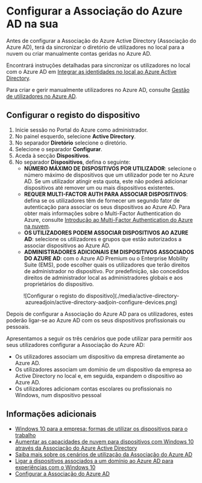 <properties
    pageTitle="Configurar a Associação do Azure AD dos utilizadores| Microsoft Azure"
    description="Explica como os administradores podem configurar a Associação do Azure AD para o diretório no local e registo de dispositivos."
    services="active-directory"
    documentationCenter=""
    authors="femila"
    manager="swadhwa"
    editor=""
    tags="azure-classic-portal"/>

<tags
    ms.service="active-directory"
    ms.workload="identity"
    ms.tgt_pltfrm="na"
    ms.devlang="na"
    ms.topic="get-started-article"
    ms.date="09/27/2016"
    ms.author="femila"/>


# Configurar a Associação do Azure AD na sua 

Antes de configurar a Associação do Azure Active Directory (Associação do Azure AD), terá da sincronizar o diretório de utilizadores no local para a nuvem ou criar manualmente contas geridas no Azure AD.

Encontrará instruções detalhadas para sincronizar os utilizadores no local com o Azure AD em [Integrar as identidades no local ao Azure Active Directory](active-directory-aadconnect.md).


Para criar e gerir manualmente utilizadores no Azure AD, consulte [Gestão de utilizadores no Azure AD](https://msdn.microsoft.com/library/azure/hh967609.aspx).

## Configurar o registo do dispositivo
1. Inicie sessão no Portal do Azure como administrador.
2. No painel esquerdo, selecione **Active Directory**.
3. No separador **Diretório** selecione o diretório.
4. Selecione o separador **Configurar**.
5. Aceda à secção **Dispositivos**.
6. No separador **Dispositivos**, defina o seguinte:  
   * **NÚMERO MÁXIMO DE DISPOSITIVOS POR UTILIZADOR**: selecione o número máximo de dispositivos que um utilizador pode ter no Azure AD.  Se um utilizador atingir esta quota, este não poderá adicionar dispositivos até remover um ou mais dispositivos existentes.
   * **REQUER MULTI-FACTOR AUTH PARA ASSOCIAR DISPOSITIVOS**: defina se os utilizadores têm de fornecer um segundo fator de autenticação para associar os seus dispositivos ao Azure AD. Para obter mais informações sobre o Multi-Factor Authentication do Azure, consulte [Introdução ao Multi-Factor Authentication do Azure na nuvem](..\multi-factor-authentication\multi-factor-authentication-get-started-cloud.md).
   * **OS UTILIZADORES PODEM ASSOCIAR DISPOSITIVOS AO AZURE AD**: selecione os utilizadores e grupos que estão autorizados a associar dispositivos ao Azure AD.
   * **ADMINISTRADORES ADICIONAIS EM DISPOSITIVOS ASSOCIADOS DO AZURE AD**: com o Azure AD Premium ou o Enterprise Mobility Suite (EMS), pode escolher quais os utilizadores que terão direitos de administrador no dispositivo. Por predefinição, são concedidos direitos de administrador local as administradores globais e aos proprietários do dispositivo.

<center>![Configurar o registo do dispositivo](./media/active-directory-azureadjoin/active-directory-aadjoin-configure-devices.png) </center>

Depois de configurar a Associação do Azure AD para os utilizadores, estes poderão ligar-se ao Azure AD com os seus dispositivos profissionais ou pessoais.

Apresentamos a seguir os três cenários que pode utilizar para permitir aos seus utilizadores configurar a Associação do Azure AD:

- Os utilizadores associam um dispositivo da empresa diretamente ao Azure AD.
- Os utilizadores associam um domínio de um dispositivo da empresa ao Active Directory no local e, em seguida, expandem o dispositivo ao Azure AD.
- Os utilizadores adicionam contas escolares ou profissionais no Windows, num dispositivo pessoal

## Informações adicionais
* [Windows 10 para a empresa: formas de utilizar os dispositivos para o trabalho](active-directory-azureadjoin-windows10-devices-overview.md)
* [Aumentar as capacidades de nuvem para dispositivos com Windows 10 através da Associação do Azure Active Directory](active-directory-azureadjoin-user-upgrade.md)
* [Saiba mais sobre os cenários de utilização da Associação do Azure AD](active-directory-azureadjoin-deployment-aadjoindirect.md)
* [Ligar a dispositivos associados a um domínio ao Azure AD para experiências com o Windows 10](active-directory-azureadjoin-devices-group-policy.md)
* [Configurar a Associação do Azure AD](active-directory-azureadjoin-setup.md)



<!--HONumber=Sep16_HO3-->


